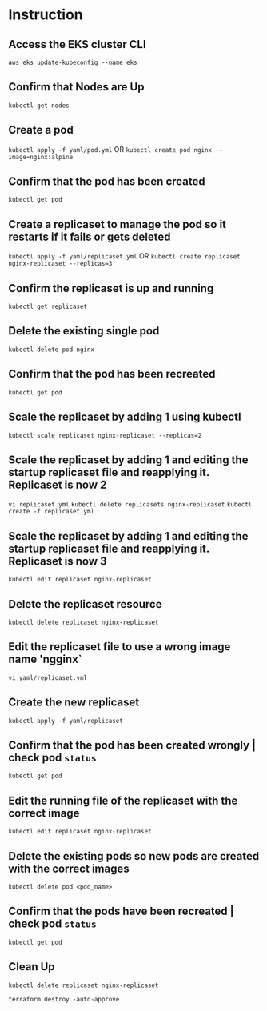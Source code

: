 # Instruction

## Access the EKS cluster CLI

`aws eks update-kubeconfig --name eks`

## Confirm that Nodes are Up

`kubectl get nodes`

## Create a pod

`kubectl apply -f yaml/pod.yml`
OR
`kubectl create pod nginx --image=nginx:alpine`

## Confirm that the pod has been created

`kubectl get pod`

## Create a replicaset to manage the pod so it restarts if it fails or gets deleted

`kubectl apply -f yaml/replicaset.yml`
OR
`kubectl create replicaset nginx-replicaset --replicas=3`

## Confirm the replicaset is up and running

`kubectl get replicaset`

## Delete the existing single pod

`kubectl delete pod nginx`

## Confirm that the pod has been recreated

`kubectl get pod`

## Scale the replicaset by adding 1 using kubectl

`kubectl scale replicaset nginx-replicaset --replicas=2`

## Scale the replicaset by adding 1 and editing the startup replicaset file and reapplying it. Replicaset is now 2

`vi replicaset.yml`
`kubectl delete replicasets nginx-replicaset`
`kubectl create -f replicaset.yml`

## Scale the replicaset by adding 1 and editing the startup replicaset file and reapplying it. Replicaset is now 3

`kubectl edit replicaset nginx-replicaset`

## Delete the replicaset resource

`kubectl delete replicaset nginx-replicaset`

## Edit the replicaset file to use a wrong image name 'ngginx`

`vi yaml/replicaset.yml`

## Create the new replicaset

`kubectl apply -f yaml/replicaset`

## Confirm that the pod has been created wrongly | check pod `status`

`kubectl get pod`

## Edit the running file of the replicaset with the correct image

`kubectl edit replicaset nginx-replicaset`

## Delete the existing pods so new pods are created with the correct images

`kubectl delete pod <pod_name>`

## Confirm that the pods have been recreated | check pod `status`

`kubectl get pod`

## Clean Up

`kubectl delete replicaset nginx-replicaset`

`terraform destroy -auto-approve`
